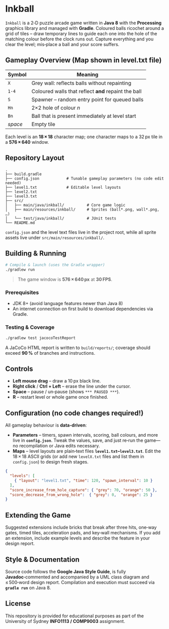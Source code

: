 # Inkball

`Inkball` is a 2‑D puzzle arcade game written in **Java 8** with the **Processing** graphics library and managed with **Gradle**. Coloured balls ricochet around a grid of tiles – draw temporary lines to guide each one into the hole of the matching colour before the clock runs out. Capture everything and you clear the level; mis‑place a ball and your score suffers. 

## Gameplay Overview (Map shown in level.txt file)

| Symbol | Meaning |
|--------|---------|
| `X` | Grey wall: reflects balls without repainting |
| `1‑4` | Coloured walls that reflect **and** repaint the ball |
| `S` | Spawner – random entry point for queued balls |
| `Hn` | 2×2 hole of colour *n* |
| `Bn` | Ball that is present immediately at level start |
| _space_ | Empty tile |

Each level is an **18 × 18** character map; one character maps to a 32 px tile in a **576 × 640** window.

## Repository Layout

```
.
├── build.gradle
├── config.json            # Tunable gameplay parameters (no code edit needed)
├── level1.txt             # Editable level layouts
├── level2.txt
├── level3.txt
├── src/
│   ├── main/java/inkball/          # Core game logic
│   ├── main/resources/inkball/     # Sprites (ball*.png, wall*.png, …)
│   └── test/java/inkball/          # JUnit tests
└── README.md
```

`config.json` and the level text files live in the project root, while all sprite assets live under `src/main/resources/inkball/`.

## Building & Running

```bash
# Compile & launch (uses the Gradle wrapper)
./gradlew run
```

> The game window is **576 × 640 px** at **30 FPS**.

### Prerequisites

* JDK 8+ (avoid language features newer than Java 8)
* An internet connection on first build to download dependencies via Gradle.

### Testing & Coverage

```bash
./gradlew test jacocoTestReport
```

A JaCoCo HTML report is written to `build/reports/`; coverage should exceed **90 %** of branches and instructions.

## Controls

* **Left mouse drag** – draw a 10 px black line.  
* **Right click** / **Ctrl + Left** – erase the line under the cursor.  
* **Space** – pause / un‑pause (shows `*** PAUSED ***`).  
* **R** – restart level or whole game once finished.

## Configuration (no code changes required!)

All gameplay behaviour is **data‑driven**:

* **Parameters** – timers, spawn intervals, scoring, ball colours, and more live in **`config.json`**. Tweak the values, save, and just re‑run the game—no recompilation or Java edits necessary.
* **Maps** – level layouts are plain‑text files **`level1.txt`–`level3.txt`**. Edit the 18 × 18 ASCII grids (or add new `levelX.txt` files and list them in `config.json`) to design fresh stages.

```json
{
  "levels": [
    { "layout": "level1.txt", "time": 120, "spawn_interval": 10 }
  ],
  "score_increase_from_hole_capture": { "grey": 70, "orange": 50 },
  "score_decrease_from_wrong_hole":  { "grey": 0,  "orange": 25 }
}
```

## Extending the Game

Suggested extensions include bricks that break after three hits, one‑way gates, timed tiles, acceleration pads, and key‑wall mechanisms. If you add an extension, include example levels and describe the feature in your design report.

## Style & Documentation

Source code follows the **Google Java Style Guide**, is fully **Javadoc**‑commented and accompanied by a UML class diagram and ≤ 500‑word design report. Compilation and execution must succeed via **`gradle run`** on Java 8.

## License

This repository is provided for educational purposes as part of the University of Sydney **INFO1113 / COMP9003** assignment.
